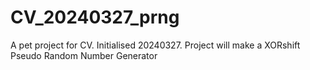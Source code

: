 # CV_20240327_prng
A pet project for CV. Initialised 20240327.
Project will make a XORshift Pseudo Random Number Generator
